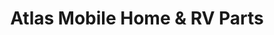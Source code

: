 ---
title: "Atlas Mobile Home & RV Parts"
url: /houston/atlas-mobile-home-und-rv-parts/
shop: Autoteile
---